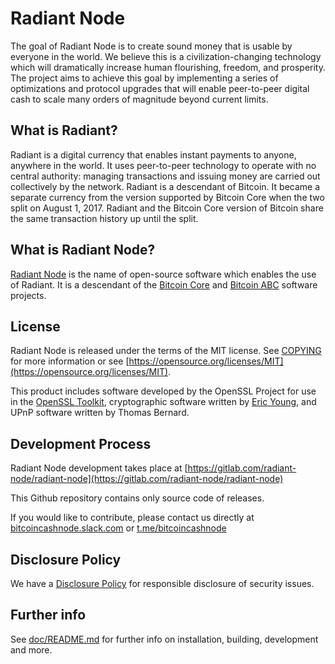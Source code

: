 Radiant Node
=================

The goal of Radiant Node is to create sound money that is usable by everyone
in the world. We believe this is a civilization-changing technology which will
dramatically increase human flourishing, freedom, and prosperity. The project
aims to achieve this goal by implementing a series of optimizations and
protocol upgrades that will enable peer-to-peer digital cash to scale many
orders of magnitude beyond current limits.

What is Radiant?
---------------------

Radiant is a digital currency that enables instant payments to anyone,
anywhere in the world. It uses peer-to-peer technology to operate with no
central authority: managing transactions and issuing money are carried out
collectively by the network. Radiant is a descendant of Bitcoin. It became
a separate currency from the version supported by Bitcoin Core when the two
split on August 1, 2017. Radiant and the Bitcoin Core version of Bitcoin
share the same transaction history up until the split.

What is Radiant Node?
--------------------------

[Radiant Node](https://www.radiantblockchain.org) is the name of open-source
software which enables the use of Radiant. It is a descendant of the
[Bitcoin Core](https://bitcoincore.org) and [Bitcoin ABC](https://www.bitcoinabc.org)
software projects.

License
-------

Radiant Node is released under the terms of the MIT license. See
[COPYING](COPYING) for more information or see
[https://opensource.org/licenses/MIT](https://opensource.org/licenses/MIT).

This product includes software developed by the OpenSSL Project for use in the
[OpenSSL Toolkit](https://www.openssl.org/), cryptographic software written by
[Eric Young](mailto:eay@cryptsoft.com), and UPnP software written by Thomas
Bernard.

Development Process
-------------------

Radiant Node development takes place at [https://gitlab.com/radiant-node/radiant-node](https://gitlab.com/radiant-node/radiant-node)

This Github repository contains only source code of releases.

If you would like to contribute, please contact us directly at
[bitcoincashnode.slack.com](https://bitcoincashnode.slack.com) or [t.me/bitcoincashnode](https://t.me/bitcoincashnode)

Disclosure Policy
-----------------

We have a [Disclosure Policy](DISCLOSURE_POLICY.md) for responsible disclosure
of security issues.

Further info
------------

See [doc/README.md](doc/README.md) for further info on installation, building,
development and more.
